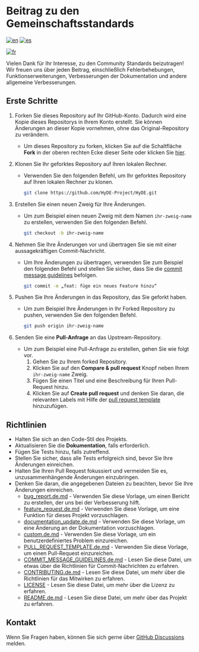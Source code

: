 # Beitrag zu den Gemeinschaftsstandards

<!--
Mehrsprachige CONTRIBUTING-Unterstützung
-->

[![en](https://img.shields.io/badge/lang-en-red.svg)](../../CONTRIBUTING.md)
[![es](https://img.shields.io/badge/lang-es-yellow.svg)](CONTRIBUTING.es.md)
<!-- [![de](https://img.shields.io/badge/lang-de-black.svg)](CONTRIBUTING.de.md) -->
[![fr](https://img.shields.io/badge/lang-fr-blue.svg)](CONTRIBUTING.fr.md)

Vielen Dank für Ihr Interesse, zu den Community Standards beizutragen! Wir freuen uns über jeden Beitrag, einschließlich Fehlerbehebungen, Funktionserweiterungen, Verbesserungen der Dokumentation und andere allgemeine Verbesserungen.

## Erste Schritte

1. Forken Sie dieses Repository auf Ihr GitHub-Konto. Dadurch wird eine Kopie dieses Repositorys in Ihrem Konto erstellt. Sie können Änderungen an dieser Kopie vornehmen, ohne das Original-Repository zu verändern.
   - Um dieses Repository zu forken, klicken Sie auf die Schaltfläche **Fork** in der oberen rechten Ecke dieser Seite oder klicken Sie [hier](https://github.com/HyDE-Project/HyDE/fork).
2. Klonen Sie Ihr geforktes Repository auf Ihren lokalen Rechner.

   - Verwenden Sie den folgenden Befehl, um Ihr geforktes Repository auf Ihren lokalen Rechner zu klonen.

     ```bash
     git clone https://github.com/HyDE-Project/HyDE.git
     ```

3. Erstellen Sie einen neuen Zweig für Ihre Änderungen.

   - Um zum Beispiel einen neuen Zweig mit dem Namen `ihr-zweig-name` zu erstellen, verwenden Sie den folgenden Befehl.

     ```bash
     git checkout -b ihr-zweig-name
     ```

4. Nehmen Sie Ihre Änderungen vor und übertragen Sie sie mit einer aussagekräftigen Commit-Nachricht.

   - Um Ihre Änderungen zu übertragen, verwenden Sie zum Beispiel den folgenden Befehl und stellen Sie sicher, dass Sie die [commit message guidelines](https://github.com/HyDE-Project/HyDE/blob/master/Source/docs/COMMIT_MESSAGE_GUIDELINES.de.md) befolgen.

     ```bash
     git commit -m „feat: füge ein neues Feature hinzu“
     ```

5. Pushen Sie Ihre Änderungen in das Repository, das Sie geforkt haben.

   - Um zum Beispiel Ihre Änderungen in Ihr Forked Repository zu pushen, verwenden Sie den folgenden Befehl.

     ```bash
     git push origin ihr-zweig-name
     ```

6. Senden Sie eine **Pull-Anfrage** an das Upstream-Repository.
   - Um zum Beispiel eine Pull-Anfrage zu erstellen, gehen Sie wie folgt vor.
     1. Gehen Sie zu Ihrem forked Repository.
     2. Klicken Sie auf den **Compare & pull request** Knopf neben Ihrem `ihr-zweig-name` Zweig.
     3. Fügen Sie einen Titel und eine Beschreibung für Ihren Pull-Request hinzu.
     4. Klicken Sie auf **Create pull request** und denken Sie daran, die relevanten Labels mit Hilfe der [pull request template](https://github.com/HyDE-Project/HyDE/blob/master/.github/PULL_REQUEST_TEMPLATE.de.md) hinzuzufügen.

## Richtlinien

- Halten Sie sich an den Code-Stil des Projekts.
- Aktualisieren Sie die **Dokumentation**, falls erforderlich.
- Fügen Sie Tests hinzu, falls zutreffend.
- Stellen Sie sicher, dass alle Tests erfolgreich sind, bevor Sie Ihre Änderungen einreichen.
- Halten Sie Ihren Pull Request fokussiert und vermeiden Sie es, unzusammenhängende Änderungen einzubringen.
- Denken Sie daran, die angegebenen Dateien zu beachten, bevor Sie Ihre Änderungen einreichen.
  - [bug_report.de.md](https://github.com/HyDE-Project/HyDE/blob/master/.github/ISSUE_TEMPLATE/bug_report.de.md) - Verwenden Sie diese Vorlage, um einen Bericht zu erstellen, der uns bei der Verbesserung hilft.
  - [feature_request.de.md](https://github.com/HyDE-Project/HyDE/blob/master/.github/ISSUE_TEMPLATE/feature_request.de.md) - Verwenden Sie diese Vorlage, um eine Funktion für dieses Projekt vorzuschlagen.
  - [documentation_update.de.md](https://github.com/HyDE-Project/HyDE/blob/master/.github/ISSUE_TEMPLATE/documentation_update.de.md) - Verwenden Sie diese Vorlage, um eine Änderung an der Dokumentation vorzuschlagen.
  - [custom.de.md](https://github.com/HyDE-Project/HyDE/blob/master/.github/ISSUE_TEMPLATE/custom.de.md) - Verwenden Sie diese Vorlage, um ein benutzerdefiniertes Problem einzureichen.
  - [PULL_REQUEST_TEMPLATE.de.md](https://github.com/HyDE-Project/HyDE/blob/master/.github/PULL_REQUEST_TEMPLATE.de.md) - Verwenden Sie diese Vorlage, um einen Pull-Request einzureichen.
  - [COMMIT_MESSAGE_GUIDELINES.de.md](https://github.com/HyDE-Project/HyDE/blob/master/Source/docs/COMMIT_MESSAGE_GUIDELINES.de.md) - Lesen Sie diese Datei, um etwas über die Richtlinien für Commit-Nachrichten zu erfahren.
  - [CONTRIBUTING.de.md](https://github.com/HyDE-Project/HyDE/blob/master/Source/docs/CONTRIBUTING.de.md) - Lesen Sie diese Datei, um mehr über die Richtlinien für das Mitwirken zu erfahren.
  - [LICENSE](https://github.com/HyDE-Project/HyDE/blob/master/LICENSE) - Lesen Sie diese Datei, um mehr über die Lizenz zu erfahren.
  - [README.de.md](https://github.com/HyDE-Project/HyDE/blob/master/Source/docs/README.de.md) - Lesen Sie diese Datei, um mehr über das Projekt zu erfahren.

## Kontakt

Wenn Sie Fragen haben, können Sie sich gerne über [GitHub Discussions](https://github.com/HyDE-Project/HyDE/discussions) melden.
